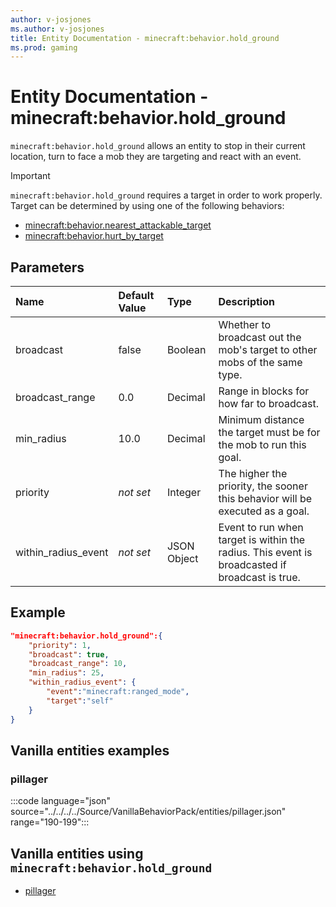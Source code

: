 ```yaml
---
author: v-josjones
ms.author: v-josjones
title: Entity Documentation - minecraft:behavior.hold_ground
ms.prod: gaming
---
```


# Entity Documentation - minecraft:behavior.hold_ground

`minecraft:behavior.hold_ground` allows an entity to stop in their current location, turn to face a mob they are targeting and react with an event.

> [!IMPORTANT]
> `minecraft:behavior.hold_ground` requires a target in order to work properly. Target can be determined by using one of the following behaviors:
>
>- [minecraft:behavior.nearest_attackable_target](minecraftBehavior_nearest_attackable_target.md)
>- [minecraft:behavior.hurt_by_target](minecraftBehavior_hurt_by_target.md)

## Parameters

|Name |Default Value  |Type  |Description  |
|:----------|:----------|:----------|:----------|
|broadcast| false| Boolean| Whether to broadcast out the mob's target to other mobs of the same type. |
|broadcast_range| 0.0| Decimal| Range in blocks for how far to broadcast. |
|min_radius| 10.0| Decimal| Minimum distance the target must be for the mob to run this goal. |
|priority|*not set*|Integer|The higher the priority, the sooner this behavior will be executed as a goal.|
|within_radius_event|*not set* | JSON Object|  Event to run when target is within the radius. This event is broadcasted if broadcast is true. |

## Example

```json
"minecraft:behavior.hold_ground":{
    "priority": 1,
    "broadcast": true,
    "broadcast_range": 10,
    "min_radius": 25,
    "within_radius_event": {
        "event":"minecraft:ranged_mode",
        "target":"self"
    }
}
```

## Vanilla entities examples

### pillager

:::code language="json" source="../../../../Source/VanillaBehaviorPack/entities/pillager.json" range="190-199":::

## Vanilla entities using `minecraft:behavior.hold_ground`

- [pillager](../../../../Source/VanillaBehaviorPack_Snippets/entities/pillager.md)
